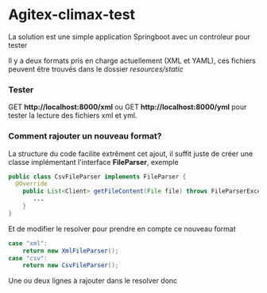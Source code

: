 # Agitex-climax-test
La solution est une simple application Springboot avec un controleur pour tester

Il y a deux formats pris en charge actuellement (XML et YAML), ces fichiers peuvent être trouvés dans le dossier *resources/static*

### Tester

GET **http://localhost:8000/xml** ou GET **http://localhost:8000/yml** pour tester la lecture des fichiers xml et yml.


### Comment rajouter un nouveau format?

La structure du code facilite extrêment cet ajout, il suffit juste de créer une classe implémentant l'interface **FileParser**, exemple

```java
public class CsvFileParser implements FileParser {
  @Override
    public List<Client> getFileContent(File file) throws FileParserException {
       ...
    }
}
```

Et de modifier le resolver pour prendre en compte ce nouveau format

```java
case "xml":
    return new XmlFileParser();
case "csv":
    return new CsvFileParser();
```

Une ou deux lignes à rajouter dans le resolver donc
